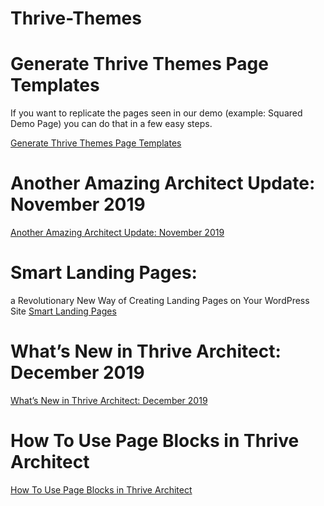 # Thrive-Themes

# Generate Thrive Themes Page Templates

If you want to replicate the pages seen in our demo (example: Squared Demo Page) you can do that in a few easy steps.

[Generate Thrive Themes Page Templates](https://thrivethemes.com/tkb_item/generate-thrive-themes-page-templates/)

# Another Amazing Architect Update: November 2019
[Another Amazing Architect Update: November 2019](https://thrivethemes.com/architect-november-2019/)

# Smart Landing Pages:
a Revolutionary New Way of Creating Landing Pages on Your WordPress Site
[Smart Landing Pages](https://thrivethemes.com/architect/smart-landing-pages/)

# What’s New in Thrive Architect: December 2019
[What’s New in Thrive Architect: December 2019](https://thrivethemes.com/architect-december-2019/)

# How To Use Page Blocks in Thrive Architect
[How To Use Page Blocks in Thrive Architect](https://www.youtube.com/watch?v=j25YPfE6QzA)




